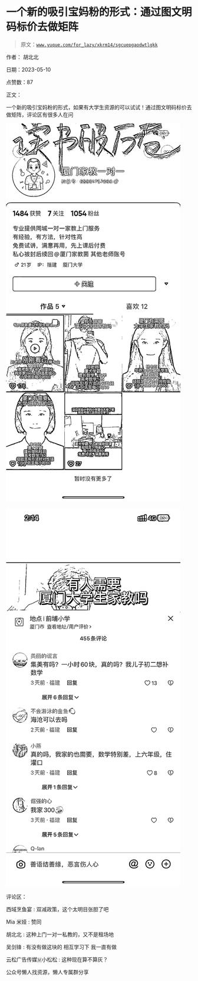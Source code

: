 # 一个新的吸引宝妈粉的形式：通过图文明码标价去做矩阵

> 原文：[`www.yuque.com/for_lazy/xkrm14/sgcuepgaodwtlgkk`](https://www.yuque.com/for_lazy/xkrm14/sgcuepgaodwtlgkk)

作者： 胡北北

日期：2023-05-10

点赞数：87

正文：

一个新的吸引宝妈粉的形式，如果有大学生资源的可以试试！通过图文明码标价去做矩阵，评论区有很多人在问

![](img/6b139f5e27614372819da2eefbc1b812.png)

![](img/423f4d1214798a3c3bfb5e9a34fec41f.png)

评论区：

西域烹鱼宴 : 双减政策，这个太明目张胆了吧

Mia 米娅 : 赞同

胡北北 : 这种上门一对一私教的，又不是租场地

吴剑锋 : 有没有做这块的 相互学习下 我一直有做

云松广告传媒🇲小松松 : 这种现在算不算灰？

公众号懒人找资源，懒人专属群分享

